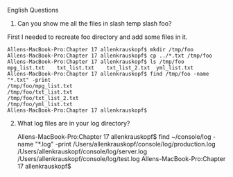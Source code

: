 
English Questions

1)  Can you show me all the files in slash temp slash foo?

   First I needed to recreate foo directory and add some files in it.
   
    Allens-MacBook-Pro:Chapter 17 allenkrauskopf$ mkdir /tmp/foo
    Allens-MacBook-Pro:Chapter 17 allenkrauskopf$ cp ../*.txt /tmp/foo
    Allens-MacBook-Pro:Chapter 17 allenkrauskopf$ ls /tmp/foo
    mpg_list.txt	txt_list.txt	txt_list_2.txt	yml_list.txt
    Allens-MacBook-Pro:Chapter 17 allenkrauskopf$ find /tmp/foo -name "*.txt" -print
    /tmp/foo/mpg_list.txt
    /tmp/foo/txt_list.txt
    /tmp/foo/txt_list_2.txt
    /tmp/foo/yml_list.txt
    Allens-MacBook-Pro:Chapter 17 allenkrauskopf$
    

2) What log files are in your log directory?

    Allens-MacBook-Pro:Chapter 17 allenkrauskopf$ find ~/console/log -name "*.log" -print
    /Users/allenkrauskopf/console/log/production.log
    /Users/allenkrauskopf/console/log/server.log
    /Users/allenkrauskopf/console/log/test.log
    Allens-MacBook-Pro:Chapter 17 allenkrauskopf$
    
